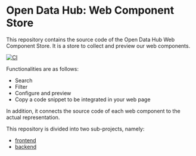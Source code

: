 # Open Data Hub: Web Component Store

This repository contains the source code of the Open Data Hub Web Component
Store. It is a store to collect and preview our web components. 

[![CI](https://github.com/noi-techpark/it.bz.opendatahub.webcomponents/actions/workflows/ci.yml/badge.svg)](https://github.com/noi-techpark/it.bz.opendatahub.webcomponents/actions/workflows/ci.yml)

Functionalities are as follows: 
  - Search 
  - Filter
  - Configure and preview
  - Copy a code snippet to be integrated in your web page 

In addition, it connects the source code of each web component to the actual
representation. 

This repository is divided into two sub-projects, namely:
  - [frontend](frontend/README.md)
  - [backend](backend/README.md)
